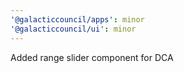 ```yaml
---
'@galacticcouncil/apps': minor
'@galacticcouncil/ui': minor
---
```


Added range slider component for DCA
